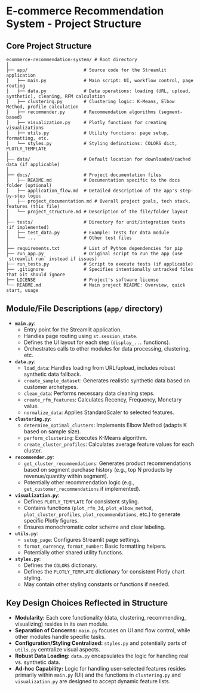 # E-commerce Recommendation System - Project Structure

## Core Project Structure

```
ecommerce-recommendation-system/ # Root directory
│
├── app/                     # Source code for the Streamlit application
│   ├── main.py              # Main script: UI, workflow control, page routing
│   ├── data.py              # Data operations: loading (URL, upload, synthetic), cleaning, RFM calculation
│   ├── clustering.py        # Clustering logic: K-Means, Elbow Method, profile calculation
│   ├── recommender.py       # Recommendation algorithms (segment-based)
│   ├── visualization.py     # Plotly functions for creating visualizations
│   ├── utils.py             # Utility functions: page setup, formatting, etc.
│   └── styles.py            # Styling definitions: COLORS dict, PLOTLY_TEMPLATE
│
├── data/                    # Default location for downloaded/cached data (if applicable)
│
├── docs/                    # Project documentation files
│   ├── README.md            # Documentation specific to the docs folder (optional)
│   ├── application_flow.md  # Detailed description of the app's step-by-step logic
│   ├── project_documentation.md # Overall project goals, tech stack, features (this file)
│   └── project_structure.md # Description of the file/folder layout
│
├── tests/                   # Directory for unit/integration tests (if implemented)
│   ├── test_data.py         # Example: Tests for data module
│   └── ...                  # Other test files
│
├── requirements.txt         # List of Python dependencies for pip
├── run_app.py               # Original script to run the app (use `streamlit run` instead if issues)
├── run_tests.py             # Script to execute tests (if applicable)
├── .gitignore               # Specifies intentionally untracked files that Git should ignore
├── LICENSE                  # Project's software license
└── README.md                # Main project README: Overview, quick start, usage
```

## Module/File Descriptions (`app/` directory)

-   **`main.py`**: 
    -   Entry point for the Streamlit application.
    -   Handles page routing using `st.session_state`.
    -   Defines the UI layout for each step (`display_...` functions).
    -   Orchestrates calls to other modules for data processing, clustering, etc.
-   **`data.py`**: 
    -   `load_data`: Handles loading from URL/upload, includes robust synthetic data fallback.
    -   `create_sample_dataset`: Generates realistic synthetic data based on customer archetypes.
    -   `clean_data`: Performs necessary data cleaning steps.
    -   `create_rfm_features`: Calculates Recency, Frequency, Monetary value.
    -   `normalize_data`: Applies StandardScaler to selected features.
-   **`clustering.py`**: 
    -   `determine_optimal_clusters`: Implements Elbow Method (adapts K based on sample size).
    -   `perform_clustering`: Executes K-Means algorithm.
    -   `create_cluster_profiles`: Calculates average feature values for each cluster.
-   **`recommender.py`**: 
    -   `get_cluster_recommendations`: Generates product recommendations based on segment purchase history (e.g., top N products by revenue/quantity within segment).
    -   Potentially other recommendation logic (e.g., `get_customer_recommendations` if implemented).
-   **`visualization.py`**: 
    -   Defines `PLOTLY_TEMPLATE` for consistent styling.
    -   Contains functions (`plot_rfm_3d`, `plot_elbow_method`, `plot_cluster_profiles`, `plot_recommendations`, etc.) to generate specific Plotly figures.
    -   Ensures monochromatic color scheme and clear labeling.
-   **`utils.py`**: 
    -   `setup_page`: Configures Streamlit page settings.
    -   `format_currency`, `format_number`: Basic formatting helpers.
    -   Potentially other shared utility functions.
-   **`styles.py`**: 
    -   Defines the `COLORS` dictionary.
    -   Defines the `PLOTLY_TEMPLATE` dictionary for consistent Plotly chart styling.
    -   May contain other styling constants or functions if needed.

## Key Design Choices Reflected in Structure

-   **Modularity:** Each core functionality (data, clustering, recommending, visualizing) resides in its own module.
-   **Separation of Concerns:** `main.py` focuses on UI and flow control, while other modules handle specific tasks.
-   **Configuration/Styling Centralized:** `styles.py` and potentially parts of `utils.py` centralize visual aspects.
-   **Robust Data Loading:** `data.py` encapsulates the logic for handling real vs. synthetic data.
-   **Ad-hoc Capability:** Logic for handling user-selected features resides primarily within `main.py` (UI) and the functions in `clustering.py` and `visualization.py` are designed to accept dynamic feature lists. 